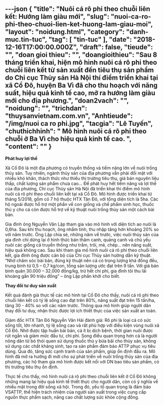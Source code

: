 ---json
{
    "title": "Nuôi cá rô phi theo chuỗi liên kết: Hướng làm giàu mới",
    "slug": "nuoi-ca-ro-phi-theo-chuoi-lien-ket-huong-lam-giau-moi",
    "layout": "noidung.html",
    "category": "danh-muc.tin-tuc",
    "tag": [
        "tin-tuc"
    ],
    "date": "2018-12-16T17:00:00.000Z",
    "draft": false,
    "tieude": "",
    "doan gioi thieu": "",
    "doangioithieu": "Sau 8 tháng triển khai, hiện mô hình nuôi cá rô phi theo chuỗi liên kết từ sản xuất đến tiêu thụ sản phẩm do Chi cục Thủy sản Hà Nội thí điểm triển khai tại xã Cổ Đô, huyện Ba Vì đã cho thu hoạch với năng suất, hiệu quả kinh tế cao, mở ra hướng làm giàu mới cho địa phương.",
    "doan2vach": "",
    "noidung": "",
    "trichdan": "thuysanvietnam.com.vn",
    "Anhtieude": "/img/nuoi ca ro phi.jpg",
    "tacgia": "Lê Tuyến",
    "chuthichhinh": " Mô hình nuôi cá rô phi theo chuỗi ở Ba Vì cho hiệu quả kinh tế cao. ",
    "__content__": ""
}
---
<p><strong>Ph&aacute;t huy lợi thế</strong></p>

<p>X&atilde; Cổ Đ&ocirc; l&agrave; một địa phương c&oacute; truyền thống v&agrave; tiềm năng lớn về nu&ocirc;i trồng thủy sản. Tuy nhi&ecirc;n, ng&agrave;nh thủy sản của địa phương vẫn phải đối mặt với nhiều kh&oacute; khăn, th&aacute;ch thức như thiếu thị trường ti&ecirc;u thụ, gi&aacute; b&aacute;n nguy&ecirc;n liệu thấp, chất lượng sản phẩm chưa cao... Để ph&aacute;t huy hết tiềm năng v&agrave; lợi thế của địa phương, Chi cục Thủy sản H&agrave; Nội đ&atilde; triển khai th&iacute; điểm m&ocirc; h&igrave;nh nu&ocirc;i c&aacute; r&ocirc; phi theo chuỗi li&ecirc;n kết tại x&atilde; Cổ Đ&ocirc;. M&ocirc; h&igrave;nh được triển khai từ th&aacute;ng 5/2018, gồm c&oacute; 7 hộ thuộc HTX T&acirc;n Đ&ocirc;, với tổng diện t&iacute;ch l&agrave; 5ha. C&aacute;c hộ ngo&agrave;i được hỗ trợ một phần về con giống v&agrave; chế phẩm sinh học, thuốc th&uacute; y cho c&aacute; c&ograve;n được hỗ trợ về kỹ thuật nu&ocirc;i trồng thủy sản một c&aacute;ch b&agrave;i bản.&nbsp;</p>

<p>Gia đ&igrave;nh &ocirc;ng Nguyễn Văn Lập tham gia v&agrave;o m&ocirc; h&igrave;nh với diện t&iacute;ch ao nu&ocirc;i l&agrave; 0,6ha. Sau khi thu hoạch, &ocirc;ng nhẩm t&iacute;nh, thu nhập tăng hơn khoảng 20% so với năm trước. &Ocirc;ng Lập chia sẻ, những năm về trước, việc nu&ocirc;i thủy sản của gia đ&igrave;nh chỉ dừng lại ở h&igrave;nh thức b&aacute;n th&acirc;m canh, quảng canh v&agrave; chủ yếu nu&ocirc;i c&aacute;c giống c&aacute; truyền thống như trắm, tr&ocirc;i, m&egrave;, ch&eacute;p&hellip; n&ecirc;n năng suất, hiệu quả kh&ocirc;ng cao. Sau khi tham gia m&ocirc; h&igrave;nh nu&ocirc;i c&aacute; r&ocirc; phi theo chuỗi li&ecirc;n kết, gia đ&igrave;nh &ocirc;ng được c&aacute;n bộ của Chi cục Thủy sản hướng dẫn kỹ thuật. &ldquo;Nhờ chăm s&oacute;c b&agrave;i bản, đ&uacute;ng kỹ thuật n&ecirc;n c&aacute; c&oacute; trọng lượng kh&aacute; đồng đều, trung b&igrave;nh từ 0,5 &ndash; 0,7 kg/con, tổng sản lượng ước đạt tr&ecirc;n 9 tấn. Với gi&aacute; b&aacute;n b&igrave;nh qu&acirc;n 30.000 &ndash; 32.000 đồng/kg, trừ hết chi ph&iacute;, gia đ&igrave;nh t&ocirc;i thu l&atilde;i khoảng gần 90 triệu đồng&rdquo; &ndash; &ocirc;ng Lập phấn khởi cho biết.</p>

<p><strong>Thay đổi tư duy sản xuất</strong></p>

<p>Kết quả đ&aacute;nh gi&aacute; thực tế c&aacute;c m&ocirc; h&igrave;nh tại Cổ Đ&ocirc; cho thấy, nu&ocirc;i c&aacute; r&ocirc; phi theo chuỗi li&ecirc;n kết c&oacute; tỷ lệ sống cao đạt tr&ecirc;n 80%, năng suất đạt tr&ecirc;n 15 tấn/ha, tăng 30 - 40% so với c&aacute;c năm trước. Th&ocirc;ng qua m&ocirc; h&igrave;nh gi&uacute;p người d&acirc;n thay đổi tư duy, nhận thức được lợi &iacute;ch thiết thực của việc sản xuất an to&agrave;n.</p>

<p>Gi&aacute;m đốc HTX T&acirc;n Đ&ocirc; Nguyễn Văn Hải đ&aacute;nh gi&aacute;: R&ocirc; phi l&agrave; loại c&aacute; c&oacute; sức sống tốt, lớn nhanh, tỷ lệ sống cao v&agrave; rất ph&ugrave; hợp với điều kiện v&ugrave;ng nu&ocirc;i x&atilde; Cổ Đ&ocirc;. Nhờ được tập huấn b&agrave;i bản, c&aacute; &iacute;t bị dịch bệnh, thời gian nu&ocirc;i được r&uacute;t ngắn v&agrave; giảm mức đầu tư, chi ph&iacute;. Song điều quan trọng hơn cả l&agrave; người n&ocirc;ng d&acirc;n từ bỏ th&oacute;i quen sử dụng thuốc th&uacute; y bừa b&atilde;i cho thủy sản, kh&ocirc;ng sử dụng c&aacute;c chất kh&aacute;ng sinh, tạo ra sản phẩm đảm bảo ATTP phục vụ ti&ecirc;u d&ugrave;ng. Qua đ&oacute;, tăng sức cạnh tranh của sản phẩm, gi&uacute;p ổn định đầu ra. M&ocirc; h&igrave;nh đ&atilde; mở ra hướng đi mới cho sự ph&aacute;t triển về nu&ocirc;i trồng thủy sản của địa phương, c&aacute;c hộ tham gia m&ocirc; h&igrave;nh được kết nối với DN bao ti&ecirc;u sản phẩm, c&oacute; thị trường ti&ecirc;u thụ ổn định.</p>

<p>Thực tế cho thấy, m&ocirc; h&igrave;nh nu&ocirc;i c&aacute; r&ocirc; phi theo chuỗi li&ecirc;n kết ở Cổ Đ&ocirc; kh&ocirc;ng những mang lại hiệu quả kinh tế thiết thực cho người d&acirc;n, c&ograve;n c&oacute; &yacute; nghĩa về nhiều mặt trong đời sống x&atilde; hội. Trong đ&oacute;, yếu tố quan trọng l&agrave; đảm bảo VSATTP, thể hiện tr&aacute;ch nhiệm của người sản xuất trong việc cung cấp nguồn thực phẩm sạch, n&acirc;ng cao chất lượng sức khỏe cộng đồng.&nbsp;</p>
